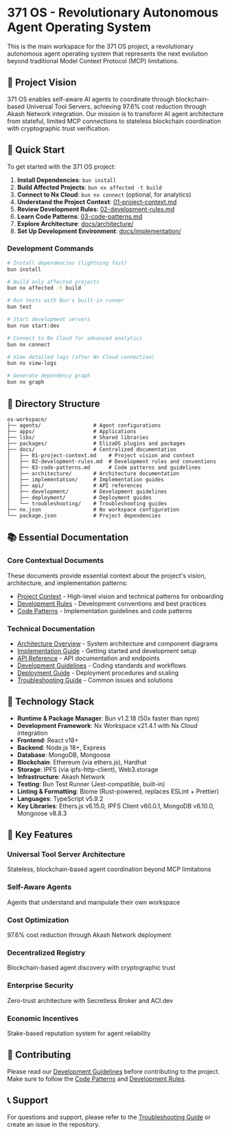 # 371 OS - Revolutionary Autonomous Agent Operating System

This is the main workspace for the 371 OS project, a revolutionary autonomous agent operating system that represents the next evolution beyond traditional Model Context Protocol (MCP) limitations.

## 🌟 Project Vision

371 OS enables self-aware AI agents to coordinate through blockchain-based Universal Tool Servers, achieving 97.6% cost reduction through Akash Network integration. Our mission is to transform AI agent architecture from stateful, limited MCP connections to stateless blockchain coordination with cryptographic trust verification.

## 🚀 Quick Start

To get started with the 371 OS project:

1. **Install Dependencies**: `bun install`
2. **Build Affected Projects**: `bun nx affected -t build` 
3. **Connect to Nx Cloud**: `bun nx connect` (optional, for analytics)
4. **Understand the Project Context**: [01-project-context.md](docs/01-project-context.md)
5. **Review Development Rules**: [02-development-rules.md](docs/02-development-rules.md)
6. **Learn Code Patterns**: [03-code-patterns.md](docs/03-code-patterns.md)
7. **Explore Architecture**: [docs/architecture/](docs/architecture/)
8. **Set Up Development Environment**: [docs/implementation/](docs/implementation/)

### **Development Commands**
```bash
# Install dependencies (lightning fast)
bun install

# Build only affected projects
bun nx affected -t build

# Run tests with Bun's built-in runner
bun test

# Start development servers
bun run start:dev

# Connect to Nx Cloud for advanced analytics
bun nx connect

# View detailed logs (after Nx Cloud connection)
bun nx view-logs

# Generate dependency graph
bun nx graph
```

## 📁 Directory Structure

```
os-workspace/
├── agents/                 # Agent configurations
├── apps/                   # Applications
├── libs/                   # Shared libraries
├── packages/               # ElizaOS plugins and packages
├── docs/                   # Centralized documentation
│   ├── 01-project-context.md    # Project vision and context
│   ├── 02-development-rules.md  # Development rules and conventions
│   ├── 03-code-patterns.md      # Code patterns and guidelines
│   ├── architecture/       # Architecture documentation
│   ├── implementation/     # Implementation guides
│   ├── api/                # API references
│   ├── development/        # Development guidelines
│   ├── deployment/         # Deployment guides
│   └── troubleshooting/    # Troubleshooting guides
├── nx.json                 # Nx workspace configuration
└── package.json            # Project dependencies
```

## 📚 Essential Documentation

### Core Contextual Documents
These documents provide essential context about the project's vision, architecture, and implementation patterns:

- [Project Context](docs/01-project-context.md) - High-level vision and technical patterns for onboarding
- [Development Rules](docs/02-development-rules.md) - Development conventions and best practices
- [Code Patterns](docs/03-code-patterns.md) - Implementation guidelines and code patterns

### Technical Documentation
- [Architecture Overview](docs/architecture/README.md) - System architecture and component diagrams
- [Implementation Guide](docs/implementation/README.md) - Getting started and development setup
- [API Reference](docs/api/README.md) - API documentation and endpoints
- [Development Guidelines](docs/development/README.md) - Coding standards and workflows
- [Deployment Guide](docs/deployment/README.md) - Deployment procedures and scaling
- [Troubleshooting Guide](docs/troubleshooting/README.md) - Common issues and solutions

## 🔧 Technology Stack

- **Runtime & Package Manager**: Bun v1.2.18 (50x faster than npm)
- **Development Framework**: Nx Workspace v21.4.1 with Nx Cloud integration
- **Frontend**: React v18+
- **Backend**: Node.js 18+, Express
- **Database**: MongoDB, Mongoose
- **Blockchain**: Ethereum (via ethers.js), Hardhat
- **Storage**: IPFS (via ipfs-http-client), Web3.storage
- **Infrastructure**: Akash Network
- **Testing**: Bun Test Runner (Jest-compatible, built-in)
- **Linting & Formatting**: Biome (Rust-powered, replaces ESLint + Prettier)
- **Languages**: TypeScript v5.9.2
- **Key Libraries**: Ethers.js v6.15.0, IPFS Client v60.0.1, MongoDB v6.10.0, Mongoose v8.8.3

## 🤖 Key Features

### Universal Tool Server Architecture
Stateless, blockchain-based agent coordination beyond MCP limitations

### Self-Aware Agents
Agents that understand and manipulate their own workspace

### Cost Optimization
97.6% cost reduction through Akash Network deployment

### Decentralized Registry
Blockchain-based agent discovery with cryptographic trust

### Enterprise Security
Zero-trust architecture with Secretless Broker and ACI.dev

### Economic Incentives
Stake-based reputation system for agent reliability

## 📖 Contributing

Please read our [Development Guidelines](docs/development/README.md) before contributing to the project. Make sure to follow the [Code Patterns](docs/03-code-patterns.md) and [Development Rules](docs/02-development-rules.md).

## 📞 Support

For questions and support, please refer to the [Troubleshooting Guide](docs/troubleshooting/README.md) or create an issue in the repository.